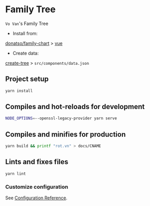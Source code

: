 # Family Tree

`Vo Van`'s Family Tree

* Install from:

[donatso/family-chart](https://github.com/donatso/family-chart) > [vue](https://codepen.io/donatso/pen/poMBjZe)

* Create data:

[create-tree](https://donatso.github.io/family-chart-doc/create-tree/) > `src/components/data.json`

## Project setup

```sh
yarn install
```

## Compiles and hot-reloads for development

```sh
NODE_OPTIONS=--openssl-legacy-provider yarn serve
```

## Compiles and minifies for production

```sh
yarn build && printf "rot.vn" > docs/CNAME
```

## Lints and fixes files

```sh
yarn lint
```

### Customize configuration

See [Configuration Reference](https://cli.vuejs.org/config/).
